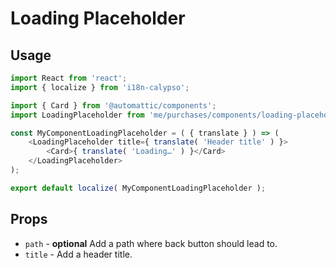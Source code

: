 # Loading Placeholder

## Usage

```js
import React from 'react';
import { localize } from 'i18n-calypso';

import { Card } from '@automattic/components';
import LoadingPlaceholder from 'me/purchases/components/loading-placeholder';

const MyComponentLoadingPlaceholder = ( { translate } ) => (
	<LoadingPlaceholder title={ translate( 'Header title' ) }>
		<Card>{ translate( 'Loading…' ) }</Card>
	</LoadingPlaceholder>
);

export default localize( MyComponentLoadingPlaceholder );
```

## Props

- `path` - **optional** Add a path where back button should lead to.
- `title` - Add a header title.
